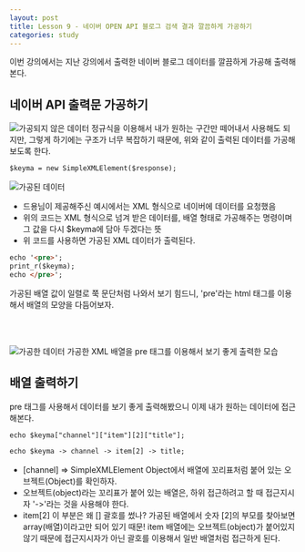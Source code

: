 ```yaml
---
layout: post
title: Lesson 9 - 네이버 OPEN API 블로그 검색 결과 깔끔하게 가공하기
categories: study
---
```


이번 강의에서는 지난 강의에서 출력한 네이버 블로그 데이터를 깔끔하게 가공해 출력해본다.


## 네이버 API 출력문 가공하기
![가공되지 않은 데이터](http://mocha.dothome.co.kr/images/9-4.png)
정규식을 이용해서 내가 원하는 구간만 떼어내서 사용해도 되지만, 그렇게 하기에는 구조가 너무 복잡하기 때문에, 위와 같이 출력된 데이터를 가공해 보도록 한다.

~~~html
$keyma = new SimpleXMLElement($response);
~~~
![가공된 데이터](http://mocha.dothome.co.kr/images/10-2.png)
* 드용님이 제공해주신 예시에서는 XML 형식으로 네이버에 데이터를 요청했음
* 위의 코드는 XML 형식으로 넘겨 받은 데이터를, 배열 형태로 가공해주는 명령이며 그 값을 다시 $keyma에 담아 두겠다는 뜻
* 위 코드를 사용하면 가공된 XML 데이터가 출력된다.

~~~html
echo '<pre>';
print_r($keyma);
echo </pre>';
~~~
가공된 배열 값이 일렬로 쭉 문단처럼 나와서 보기 힘드니, 'pre'라는 html 태그를 이용해서 배열의 모양을 다듬어보자.

<br/><br/>

![가공한 데이터](http://mocha.dothome.co.kr/images/10-4.png)
가공한 XML 배열을 pre 태그를 이용해서 보기 좋게 출력한 모습

## 배열 출력하기
pre 태그를 사용해서 데이터를 보기 좋게 출력해봤으니 이제 내가 원하는 데이터에 접근해본다.
~~~html
echo $keyma["channel"]["item"][2]["title"];
~~~
~~~html
echo $keyma -> channel -> item[2] -> title;
~~~
* [channel] => SimpleXMLElement Object에서 배열에 꼬리표처럼 붙어 있는 오브젝트(Object)를 확인하자.
* 오브젝트(object)라는 꼬리표가 붙어 있는 배열은, 하위 접근하려고 할 때 접근지시자 '->'라는 것을 사용해야 한다.
* item[2] 이 부분은 왜 [] 괄호를 썼나? 가공된 배열에서 숫자 [2]의 부모를 찾아보면 array(배열)이라고만 되어 있기 때문! item 배열에는 오브젝트(object)가 붙어있지 않기 때문에 접근지시자가 아닌 괄호를 이용해서 일반 배열처럼 접근하게 된다.